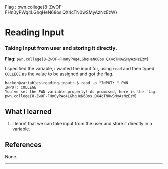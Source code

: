Flag : pwn.college{8-ZwOF-FHn0yPWq4LGhqHeN68os.QX4cTN0wSMyAzNzEzW}
# Reading Input

### Taking Input from user and storing it directly.

**Flag:** `pwn.college{8-ZwOF-FHn0yPWq4LGhqHeN68os.QX4cTN0wSMyAzNzEzW}`

 I specified the variable, i wanted the input for, using `read` and then typed `COLLEGE` as the value to be assigned and got the flag.

```
hacker@variables~reading-input:~$ read -p "INPUT: " PWN
INPUT: COLLEGE
You've set the PWN variable properly! As promised, here is the flag:
pwn.college{8-ZwOF-FHn0yPWq4LGhqHeN68os.QX4cTN0wSMyAzNzEzW}
```

## What I learned

1. I learnt that we can take input from the user and store it directly in a variable.

## References

None.

---
